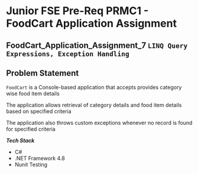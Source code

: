 # Junior FSE Pre-Req PRMC1 - FoodCart Application Assignment

## FoodCart_Application_Assignment_7 `LINQ Query Expressions, Exception Handling`

## Problem Statement

`FoodCart` is a Console-based application that accepts provides category wise food item details

The application allows retrieval of category details and food item details based on specified criteria

The application also throws custom exceptions whenever no record is found for specified criteria



***Tech Stack***
- C#
- .NET Framework 4.8
- Nunit Testing

